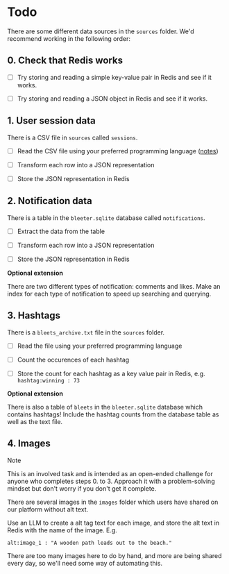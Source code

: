 # Todo

There are some different data sources in the `sources` folder. We'd recommend
working in the following order:

## 0. Check that Redis works

- [ ] Try storing and reading a simple key-value pair in Redis and see if it
      works.

- [ ] Try storing and reading a JSON object in Redis and see if it works.

## 1. User session data

There is a CSV file in `sources` called `sessions`.

- [ ] Read the CSV file using your preferred programming language ([notes]())

- [ ] Transform each row into a JSON representation

- [ ] Store the JSON representation in Redis

## 2. Notification data

There is a table in the `bleeter.sqlite` database called `notifications`.

- [ ] Extract the data from the table

- [ ] Transform each row into a JSON representation

- [ ] Store the JSON representation in Redis

**Optional extension**

There are two different types of notification: comments and likes. Make an index
for each type of notification to speed up searching and querying.

## 3. Hashtags

There is a `bleets_archive.txt` file in the `sources` folder.

- [ ] Read the file using your preferred programming language

- [ ] Count the occurences of each hashtag

- [ ] Store the count for each hashtag as a key value pair in Redis, e.g.
      `hashtag:winning : 73`

**Optional extension**

There is also a table of `bleets` in the `bleeter.sqlite` database which
contains hashtags! Include the hashtag counts from the database table as well as
the text file.

## 4. Images

> [!NOTE]
>
> This is an involved task and is intended as an open-ended challenge for anyone
> who completes steps 0. to 3. Approach it with a problem-solving mindset but
> don't worry if you don't get it complete.

There are several images in the `images` folder which users have shared on our
platform without alt text.

Use an LLM to create a alt tag text for each image, and store the alt text in
Redis with the name of the image. E.g.

```
alt:image_1 : "A wooden path leads out to the beach."
```

There are too many images here to do by hand, and more are being shared every
day, so we'll need some way of automating this.
